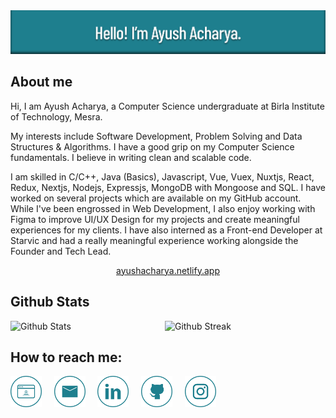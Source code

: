 <div align="center">
    <img src="https://github.com/jash139/jash139/blob/main/images/github-banner.png" alt="Hello! I'm Ayush Acharya." />
</div>

<h2>About me</h2>

<p>Hi, I am Ayush Acharya, a Computer Science undergraduate at Birla Institute of Technology, Mesra.</p>

<p>My interests include Software Development, Problem Solving and Data Structures & Algorithms. I have a good grip on my Computer Science fundamentals. I believe in writing clean and scalable code.</p>

<p>I am skilled in C/C++, Java (Basics), Javascript, Vue, Vuex, Nuxtjs, React, Redux, Nextjs, Nodejs, Expressjs, MongoDB with Mongoose and SQL. I have worked on several projects which are available on my GitHub account. While I've been engrossed in Web Development, I also enjoy working with Figma to improve UI/UX Design for my projects and create meaningful experiences for my clients. I have also interned as a Front-end Developer at Starvic and had a really meaningful experience working alongside the Founder and Tech Lead.</p>

<p align="center">
    <a href="https://ayushacharya.netlify.app" target="_blank">
        ayushacharya.netlify.app
    </a>
</p>

<h2>Github Stats</h2>

<a href="https://ayushacharya.netlify.app/"><img align="left" width="49%" src="https://github-readme-stats.vercel.app/api?username=jash139&count_private=true&show_icons=true&theme=react" alt="Github Stats" /></a>
<img width="49%" src="https://github-readme-streak-stats.herokuapp.com?user=jash139&theme=dark&date_format=j%20M%5B%20Y%5D&background=20232A&border=FFFFFF&stroke=FFFFFF&ring=36E4FF&fire=FFFFFF&currStreakNum=FFFFFF&sideNums=DDDDDD&currStreakLabel=36E4FF&sideLabels=969696&dates=969696" alt="Github Streak" />

<h2>How to reach me:</h2>

[<img src="https://github.com/jash139/jash139/blob/main/images/portfolio-icon.png" alt="Portfolio" height="50" width="50" />](https://ayushacharya.netlify.app)
&nbsp;
&nbsp;
[<img src="https://github.com/jash139/jash139/blob/main/images/email-icon.png" alt="Email" height="50" width="50" />](mailto:ayushacharya1309@gmail.com)
&nbsp;
&nbsp;
[<img src="https://github.com/jash139/jash139/blob/main/images/linkedin-icon.png" alt="Linkedin" height="50" width="50" />](https://www.linkedin.com/in/ayushacharya13)
&nbsp;
&nbsp;
[<img src="https://github.com/jash139/jash139/blob/main/images/github-icon.png" alt="Github" height="50" width="50" />](https://github.com/jash139)
&nbsp;
&nbsp;
[<img src="https://github.com/jash139/jash139/blob/main/images/instagram-icon.png" alt="Instagram" height="50" width="50" />](https://www.instagram.com/_ayushacharya/)